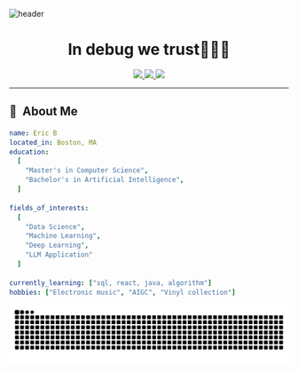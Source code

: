 ![header](https://capsule-render.vercel.app/api?type=waving&color=gradient&height=100&section=header&text=Hello%20Bugs!&fontColor=EEEEEE)

<h1 align="center">
  In debug we trust🧑🏻‍💻
</h1>
<p align='center'>
<a href="https://www.linkedin.com/in/yifei-bao-916018346">
  <img height="50" src="https://user-images.githubusercontent.com/46517096/166973395-19676cd8-f8ec-4abf-83ff-da8243505b82.png"/>
</a>
<a href="https://www.instagram.com/spectualmusic">
  <img height="50" src="https://user-images.githubusercontent.com/46517096/166974368-9798f39f-1f46-499c-b14e-81f0a3f83a06.png"/>
<a href="https://www.instagram.com/spectualmusic">
  <img height="50" src="https://user-images.githubusercontent.com/46517096/166974368-9798f39f-1f46-499c-b14e-81f0a3f83a06.png"/>
</a>
</p>


---

<h2> 💽 &nbsp;About Me</h2>

```yaml
name: Eric B
located_in: Boston, MA
education:
  [
    "Master's in Computer Science",
    "Bachelor's in Artificial Intelligence",
  ]

fields_of_interests:
  [
    "Data Science",
    "Machine Learning",
    "Deep Learning",
    "LLM Application"
  ]
  
currently_learning: ["sql, react, java, algorithm"]
hobbies: ["Electronic music", "AIGC", "Vinyl collection"]
```

<picture>
  <source media="(prefers-color-scheme: dark)" srcset="https://github.com/Spectual/Spectual/blob/output/github-contribution-grid-snake-dark.svg" />
  <source media="(prefers-color-scheme: light)" srcset="https://github.com/Spectual/Spectual/blob/output/github-contribution-grid-snake.svg" />
  <img alt="github-snake" src="https://github.com/Spectual/Spectual/blob/output/github-contribution-grid-snake.svg" />
</picture>

